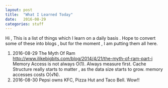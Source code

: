 ```yaml
---
layout: post
title:  "What I Learned Today"
date:   2016-08-29
categories: stuff
---
```


Hi , This is a list of things which I learn on a daily basis . Hope to convert some of these into blogs , but for the moment , I am putting them all here.

1. 2016-08-29
    The Myth Of Ram
    http://www.ilikebigbits.com/blog/2014/4/21/the-myth-of-ram-part-i
    Memory Access is not always O(1). Always measure first.
    Cache Structure really starts to matter , as the data size starts to grow.
    memory accesses costs O(√N).
2. 2016-08-30
    Pepsi owns KFC, Pizza Hut and Taco Bell. Wow!!
